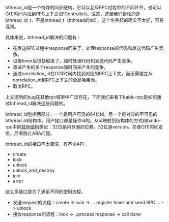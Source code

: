 bthread_id是一个特殊的同步结构，它可以互斥RPC过程中的不同环节，也可以O(1)时间内找到RPC上下文(即Controller)。注意，这里我们谈论的是bthread_id_t，不是bthread_t（bthread的tid），这个名字起的确实不太好，容易混淆。

具体来说，bthread_id解决的问题有：

- 在发送RPC过程中response回来了，处理response的代码和发送代码产生竞争。
- 设置timer后很快触发了，超时处理代码和发送代码产生竞争。
- 重试产生的多个response同时回来产生的竞争。
- 通过correlation_id在O(1)时间内找到对应的RPC上下文，而无需建立从correlation_id到RPC上下文的全局哈希表。
- 取消RPC。

上文提到的bug在其他rpc框架中广泛存在，下面我们来看下baidu-rpc是如何通过bthread_id解决这些问题的。

bthread_id包括两部分，一个是用户可见的64位id，另一个是对应的不可见的bthread::Id结构体。用户接口都是操作id的。从id映射到结构体的方式和baidu-rpc中的[其他结构](http://wiki.baidu.com/display/RPC/Memory+Management)类似：32位是内存池的位移，32位是version。前者O(1)时间定位，后者防止ABA问题。

bthread_id的接口不太简洁，有不少API：

- create
- lock
- unlock
- unlock_and_destroy
- join
- error

这么多接口是为了满足不同的使用流程。

- 发送request的流程：create -> lock -> ... register timer and send RPC ... -> unlock
- 接收response的流程：lock -> ..process response -> call done